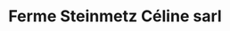 ---
title: "Ferme Steinmetz Céline sarl"
url: /kriegsheim/ferme-steinmetz-celine-sarl/
shop: ferme
---